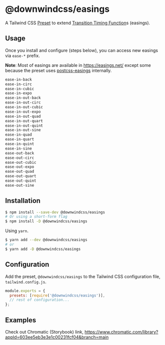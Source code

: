 # @downwindcss/easings

A Tailwind CSS [Preset](https://tailwindcss.com/docs/presets) to extend [Transition Timing Function](https://tailwindcss.com/docs/transition-timing-function)s (easings).

## Usage

Once you install and configure (steps below), you can access new easings via `ease-*` prefix.

**Note**: Most of easings are available in https://easings.net/ except some because the preset uses [postcss-easings](https://github.com/postcss/postcss-easings) internally.

```css
ease-in-back
ease-in-circ
ease-in-cubic
ease-in-expo
ease-in-out-back
ease-in-out-circ
ease-in-out-cubic
ease-in-out-expo
ease-in-out-quad
ease-in-out-quart
ease-in-out-quint
ease-in-out-sine
ease-in-quad
ease-in-quart
ease-in-quint
ease-in-sine
ease-out-back
ease-out-circ
ease-out-cubic
ease-out-expo
ease-out-quad
ease-out-quart
ease-out-quint
ease-out-sine
```

## Installation

```bash
$ npm install --save-dev @downwindcss/easings
# Or using a short-form flag
$ npm install -D @downwindcss/easings
```

Using `yarn`.

```bash
$ yarn add --dev @downwindcss/easings
# or
$ yarn add -D @downwindcss/easings
```

## Configuration

Add the preset, `@downwindcss/easings` to the Tailwind CSS configuration file, `tailwind.config.js`.

```js
module.exports = {
  presets: [require('@downwindcss/easings')],
  // rest of configuration...
};
```

## Examples

Check out Chromatic (Storybook) link, https://www.chromatic.com/library?appId=603ee5eb3e3e1c00231fcf04&branch=main

